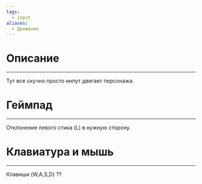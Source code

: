 ```yaml
---
tags:
  - input
aliases:
  - Движение
---
```

# Описание
___
Тут все скучно просто инпут двигает персонажа.
# Геймпад
___
Отклонение левого стика (L) в нужную сторону.
# Клавиатура и мышь
___
Клавиши (W,A,S,D) ??
